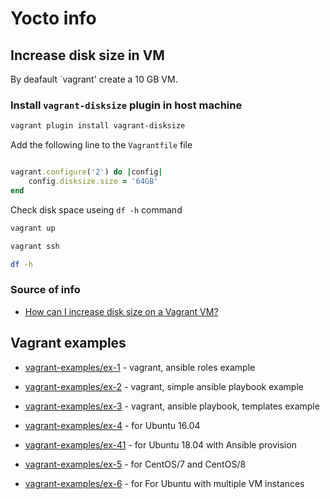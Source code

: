 # Yocto info

## Increase disk size in VM

By deafault `vagrant' create a 10 GB VM.

### Install `vagrant-disksize` plugin in host machine

```sh
vagrant plugin install vagrant-disksize
```

Add the following line to the `Vagrantfile` file

```ruby

vagrant.configure('2') do |config|
    config.disksize.size = '64GB'
end

```

Check disk space useing `df -h` command

```sh
vagrant up

vagrant ssh

df -h
```

### Source of info

* [How can I increase disk size on a Vagrant VM?](https://askubuntu.com/questions/317338/how-can-i-increase-disk-size-on-a-vagrant-vm)

## Vagrant examples

* [vagrant-examples/ex-1](https://github.com/narethim/vagrant-examples/tree/master/ex-1) - vagrant, ansible roles example
* [vagrant-examples/ex-2](https://github.com/narethim/vagrant-examples/tree/master/ex-2) - vagrant, simple ansible playbook example
* [vagrant-examples/ex-3](https://github.com/narethim/vagrant-examples/tree/master/ex-3) - vagrant, ansible playbook, templates example

* [vagrant-examples/ex-4](https://github.com/narethim/vagrant-examples/tree/master/ex-4) - for Ubuntu 16.04
* [vagrant-examples/ex-41](https://github.com/narethim/vagrant-examples/tree/master/ex-41) - for Ubuntu 18.04 with Ansible provision
* [vagrant-examples/ex-5](https://github.com/narethim/vagrant-examples/tree/master/ex-5) - for CentOS/7 and CentOS/8
* [vagrant-examples/ex-6](https://github.com/narethim/vagrant-examples/tree/master/ex-6) - for For Ubuntu with multiple VM instances
